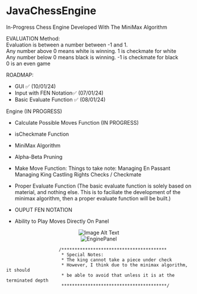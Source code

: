 # JavaChessEngine
In-Progress Chess Engine Developed With The MiniMax Algorithm

EVALUATION Method:  
Evaluation is between a number between -1 and 1.   
Any number above 0 means white is winning. 1 is checkmate for white  
Any number below 0 means black is winning. -1 is checkmate for black  
0 is an even game  


ROADMAP:
- GUI ✅ (10/01/24)
- Input with FEN Notation✅ (07/01/24)
- Basic Evaluate Function ✅ (08/01/24)
  
Engine (IN PROGRESS)
- Calculate Possible Moves Function (IN PROGRESS)
- isCheckmate Function
- MiniMax Algorithm
- Alpha-Beta Pruning


- Make Move Function:
  Things to take note:
  Managing En Passant
  Managing King Castling Rights
  Checks / Checkmate

  
- Proper Evaluate Function
(The basic evaluate function is solely based on material, and nothing else. This is to faciliate the development of the minimax algorithm, then a proper evaluate function will be built.)

- OUPUT FEN NOTATION
- Ability to Play Moves Directly On Panel

<div align="center">
  <img src="https://github.com/SamChenYu/JavaChessEngine/assets/150127006/f254d4b6-aa5b-4a99-8ab3-1cf218cc59eb" alt="Image Alt Text">
</div>


<div style="text-align:center;">
    <img src="https://github.com/SamChenYu/JavaChessEngine/assets/150127006/3d2b4d18-f49d-42a7-9845-dc88e29c3bca" alt="EnginePanel">
</div>

                        /****************************************
                         * Special Notes:
                         * The king cannot take a piece under check
                         * However, I think due to the minimax algorithm, it should
                         * be able to avoid that unless it is at the terminated depth
                         ****************************************/

